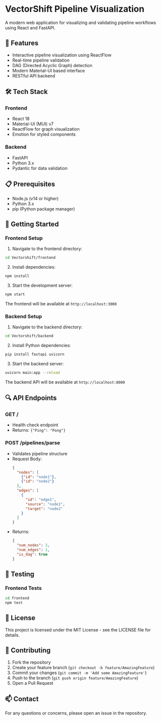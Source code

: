 # VectorShift Pipeline Visualization

A modern web application for visualizing and validating pipeline workflows using React and FastAPI.

## 🚀 Features

- Interactive pipeline visualization using ReactFlow
- Real-time pipeline validation
- DAG (Directed Acyclic Graph) detection
- Modern Material-UI based interface
- RESTful API backend

## 🛠️ Tech Stack

### Frontend
- React 18
- Material-UI (MUI) v7
- ReactFlow for graph visualization
- Emotion for styled components

### Backend
- FastAPI
- Python 3.x
- Pydantic for data validation

## 📋 Prerequisites

- Node.js (v14 or higher)
- Python 3.x
- pip (Python package manager)

## 🚀 Getting Started

### Frontend Setup

1. Navigate to the frontend directory:
```bash
cd Vectorshift/frontend
```

2. Install dependencies:
```bash
npm install
```

3. Start the development server:
```bash
npm start
```

The frontend will be available at `http://localhost:3000`

### Backend Setup

1. Navigate to the backend directory:
```bash
cd Vectorshift/backend
```

2. Install Python dependencies:
```bash
pip install fastapi uvicorn
```

3. Start the backend server:
```bash
uvicorn main:app --reload
```

The backend API will be available at `http://localhost:8000`

## 🔍 API Endpoints

### GET /
- Health check endpoint
- Returns: `{"Ping": "Pong"}`

### POST /pipelines/parse
- Validates pipeline structure
- Request Body:
  ```json
  {
    "nodes": [
      {"id": "node1"},
      {"id": "node2"}
    ],
    "edges": [
      {
        "id": "edge1",
        "source": "node1",
        "target": "node2"
      }
    ]
  }
  ```
- Returns:
  ```json
  {
    "num_nodes": 2,
    "num_edges": 1,
    "is_dag": true
  }
  ```

## 🧪 Testing

### Frontend Tests
```bash
cd frontend
npm test
```

## 📝 License

This project is licensed under the MIT License - see the LICENSE file for details.

## 👥 Contributing

1. Fork the repository
2. Create your feature branch (`git checkout -b feature/AmazingFeature`)
3. Commit your changes (`git commit -m 'Add some AmazingFeature'`)
4. Push to the branch (`git push origin feature/AmazingFeature`)
5. Open a Pull Request

## 📫 Contact

For any questions or concerns, please open an issue in the repository. 

